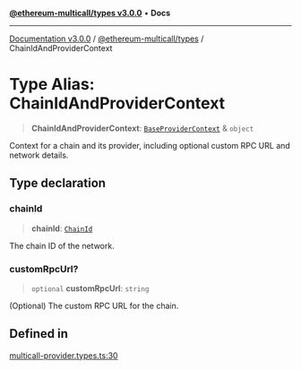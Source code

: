 [**@ethereum-multicall/types v3.0.0**](../README.md) • **Docs**

***

[Documentation v3.0.0](../../../packages.md) / [@ethereum-multicall/types](../README.md) / ChainIdAndProviderContext

# Type Alias: ChainIdAndProviderContext

> **ChainIdAndProviderContext**: [`BaseProviderContext`](BaseProviderContext.md) & `object`

Context for a chain and its provider, including optional custom RPC URL and network details.

## Type declaration

### chainId

> **chainId**: [`ChainId`](ChainId.md)

The chain ID of the network.

### customRpcUrl?

> `optional` **customRpcUrl**: `string`

(Optional) The custom RPC URL for the chain.

## Defined in

[multicall-provider.types.ts:30](https://github.com/niZmosis/ethereum-multicall/blob/68ee699eca0cd184d8f0b7213bb6f4fe15a011a1/packages/types/src/multicall-provider.types.ts#L30)
